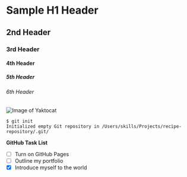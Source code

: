 # Sample H1 Header
## 2nd Header
### 3rd Header
#### 4th Header
##### 5th Header
###### 6th Header


![Image of Yaktocat](https://octodex.github.com/images/yaktocat.png)


```
$ git init
Initialized empty Git repository in /Users/skills/Projects/recipe-repository/.git/
```


**GitHub Task List**
- [ ] Turn on GitHub Pages
- [ ] Outline my portfolio
- [x] Introduce myself to the world
